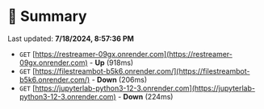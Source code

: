 # 📖 Summary
Last updated: **7/18/2024, 8:57:36 PM**

- `GET` [https://restreamer-09gx.onrender.com](https://restreamer-09gx.onrender.com) - **Up** (918ms)
- `GET` [https://filestreambot-b5k6.onrender.com/](https://filestreambot-b5k6.onrender.com/) - **Down** (206ms)
- `GET` [https://jupyterlab-python3-12-3.onrender.com](https://jupyterlab-python3-12-3.onrender.com) - **Down** (224ms)
